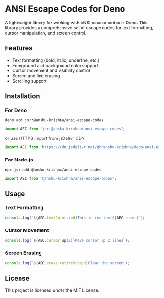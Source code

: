 # ANSI Escape Codes for Deno

A lightweight library for working with ANSI escape codes in Deno. This library provides a comprehensive set of escape codes for text formatting, cursor manipulation, and screen control.

## Features

- Text formatting (bold, italic, underline, etc.)
- Foreground and background color support
- Cursor movement and visibility control
- Screen and line erasing
- Scrolling support

## Installation

### For Deno

```shell
deno add jsr:@anshu-krishna/ansi-escape-codes
```

```typescript
import AEC from "jsr:@anshu-krishna/ansi-escape-codes";
```

or use HTTPS import from jsDelivr CDN

```typescript
import AEC from "https://cdn.jsdelivr.net/gh/anshu-krishna/deno-ansi-escape-codes@1.0.3/ansi-esc-codes.ts";
```


### For Node.js
```shell
npx jsr add @anshu-krishna/ansi-escape-codes
```

```typescript
import AEC from "@anshu-krishna/ansi-escape-codes";
```

## Usage

### Text Formatting

```typescript
console.log(`${AEC.textColor.red}This is red text${AEC.reset}`);
```

### Cursor Movement

```typescript
console.log(`${AEC.cursor.up(2)}Move cursor up 2 lines`);
```

### Screen Erasing

```typescript
console.log(`${AEC.erase.entireScreen}Clear the screen`);
```

## License

This project is licensed under the MIT License.
